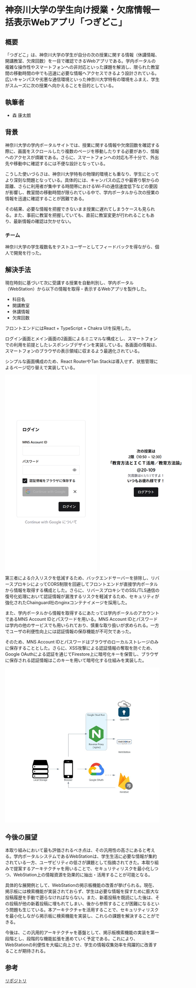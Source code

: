 # 神奈川大学の学生向け授業・欠席情報一括表示Webアプリ「つぎどこ」

## 概要

「つぎどこ」は、神奈川大学の学生が自分の次の授業に関する情報（休講情報、開講教室、欠席回数）を一目で確認できるWebアプリである。学内ポータルの複雑な操作性やスマートフォンへの非対応といった課題を解消し、限られた教室間の移動時間の中でも迅速に必要な情報へアクセスできるよう設計されている。広いキャンパスや劣悪な通信環境といった神奈川大学特有の環境をふまえ、学生がスムーズに次の授業へ向かえることを目的としている。

## 執筆者

- 森 康太朗

## 背景

神奈川大学の学内ポータルサイトでは、授業に関する情報や欠席回数を確認する際に、画面をスクロールしたり複数のページを移動したりする必要があり、情報へのアクセスが煩雑である。さらに、スマートフォンへの対応も不十分で、外出先や移動中に確認するには不便な設計となっている。

こうした使いづらさは、神奈川大学特有の物理的環境とも重なり、学生にとってより深刻な問題となっている。具体的には、キャンパスの広さや最寄り駅からの距離、さらに利用者が集中する時間帯におけるWi-Fiの通信速度低下などの要因が影響し、教室間の移動時間が限られている中で、学内ポータルから次の授業の情報を迅速に確認することが困難である。

その結果、必要な情報を把握できないまま授業に遅れてしまうケースも見られる。また、事前に教室を把握していても、直前に教室変更が行われることもあり、最新情報の確認は欠かせない。

### チーム

神奈川大学の学生複数名をテストユーザーとしてフィードバックを得ながら、個人で開発を行った。

## 解決手法

現在時刻に基づいて次に受講する授業を自動判別し、学内ポータル（WebStation）から以下の情報を取得・表示するWebアプリを製作した。

- 科目名
- 開講教室
- 休講情報
- 欠席回数

フロントエンドにはReact + TypeScript + Chakra UIを採用した。

ログイン画面とメイン画面の2画面によるミニマルな構成とし、スマートフォンでの利用を前提としたレスポンシブデザインを実装している。各画面の情報は、スマートフォンのブラウザの表示領域に収まるよう最適化されている。

シンプルな画面構成のため、React RouterやTan Stackは導入せず、状態管理によるページ切り替えで実装している。

<div style="display: flex; gap: 10px; margin-bottom: 10px;">
  <img src="./img/screenshot_before_login.png" alt="ログイン前" width="300">
  <img src="./img/screenshot_after_login.png" alt="ログイン後" width="300">
</div>

第三者による介入リスクを低減するため、バックエンドサーバーを排除し、リバースプロキシによってCORS制限を回避してフロントエンドが直接学内ポータルから情報を取得する構成とした。さらに、リバースプロキシでのSSL/TLS通信の復号化処理において認証情報が漏洩するリスクを軽減するため、セキュリティが強化されたChainguard社のnginxコンテナイメージを採用した。

また、学内ポータルから情報を取得するにあたっては学内ポータルのアカウントであるMNS Account IDとパスワードを用いる。MNS Account IDとパスワードは学内の他のサービスでも用いられており、慎重な取り扱いが求められる。一方でユーザの利便性向上には認証情報の保存機能が不可欠であった。

そのため、MNS Account IDとパスワードはブラウザのローカルストレージのみに保存することとした。さらに、XSS攻撃による認証情報の奪取を防ぐため、Google OAuthによる認証を通じてFirestore上に暗号化キーを保管し、ブラウザに保存される認証情報はこのキーを用いて暗号化する仕組みを実装した。

![アーキテクチャ](./img/architecture.jpg "アーキテクチャ")

## 今後の展望

本取り組みにおいて最も評価されるべき点は、その汎用性の高さにあると考える。学内ポータルシステムであるWebStationは、学生生活に必要な情報が集約されている一方、ユーザビリティの低さが課題として指摘されてきた。本取り組みで提案するアーキテクチャを用いることで、セキュリティリスクを最小化しつつ、WebStation上の情報資源を効果的に抽出・活用することが可能となる。

具体的な展開例として、WebStationの掲示板機能の改善が挙げられる。現在、掲示板には検索機能が実装されておらず、学生は必要な情報を探すために膨大な投稿履歴を手動で遡らなければならない。また、新着投稿を既読にした後は、その投稿が他の新着投稿に埋もれてしまい、後から参照することが困難になるという問題も生じている。本アーキテクチャを活用することで、セキュリティリスクを最小化しながら掲示板に検索機能を実装し、これらの課題を解決することができる。

今後は、この汎用的アーキテクチャを基盤として、掲示板検索機能の実装を第一段階とし、段階的な機能拡張を進めていく予定である。これにより、WebStationの利便性を大幅に向上させ、学生の情報収集効率を飛躍的に改善することが期待される。

## 参考
[リポジトリ](https://github.com/m-dev672/tugidoko "リポジトリ")